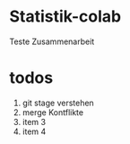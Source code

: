 # Statistik-colab
Teste Zusammenarbeit 

# todos 

1. git stage verstehen
2. merge Kontflikte
3. item 3
4. item 4